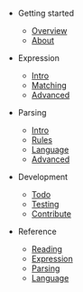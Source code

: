 
* Getting started

  * [Overview](overview)
  * [About](About)

* Expression

  * [Intro](expr/intro)
  * [Matching](expr/match)
  * [Advanced](expr/adv)

* Parsing

  * [Intro](parse/intro)
  * [Rules](parse/rule)
  * [Language](parse/lang)
  * [Advanced](parse/adv)

* Development

  * [Todo](dev/todo)
  * [Testing](dev/test)
  * [Contribute](dev/contrib)

* Reference

  * [Reading](ref/read)
  * [Expression](ref/expr)
  * [Parsing](ref/parse)
  * [Language](ref/lang)
